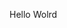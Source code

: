 Hello Wolrd

































































































































































































































































































































































































































































































































































































































































































































































































































































































































































































































































































































































































































































































































































































































































































































































































































































































































































































































































































































































































































































































































































































































































































































































































































































































































































































































































































































































































































































































































































































































































































































































































































































































































































































































































































































































































































































































































































































































































































































































































































































































































































































































































































































































































































































































































































































































































































































































































































































































































































































































































































































































































































































































































































































































































































































































































































































































































































































































































